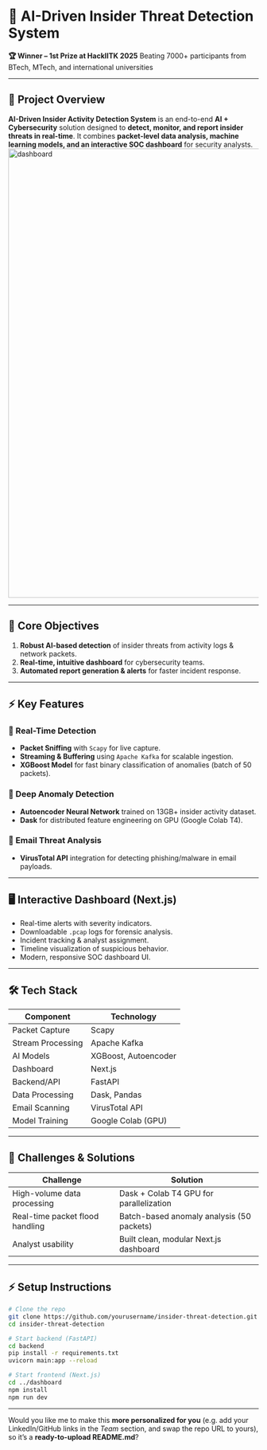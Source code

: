 
# 🔐 AI-Driven Insider Threat Detection System

**🏆 Winner – 1st Prize at HackIITK 2025**
Beating 7000+ participants from BTech, MTech, and international universities

---

## 📌 Project Overview

**AI-Driven Insider Activity Detection System** is an end-to-end **AI + Cybersecurity** solution designed to **detect, monitor, and report insider threats in real-time**.
It combines **packet-level data analysis, machine learning models, and an interactive SOC dashboard** for security analysts.
<img width="1903" height="902" alt="dashboard" src="https://github.com/user-attachments/assets/8d503218-5b51-4ead-b8ba-ab8e394fc768" />



---

## 🎯 Core Objectives

1. **Robust AI-based detection** of insider threats from activity logs & network packets.
2. **Real-time, intuitive dashboard** for cybersecurity teams.
3. **Automated report generation & alerts** for faster incident response.

---

## ⚡ Key Features

### 🔎 Real-Time Detection

* **Packet Sniffing** with `Scapy` for live capture.
* **Streaming & Buffering** using `Apache Kafka` for scalable ingestion.
* **XGBoost Model** for fast binary classification of anomalies (batch of 50 packets).

### 🤖 Deep Anomaly Detection

* **Autoencoder Neural Network** trained on 13GB+ insider activity dataset.
* **Dask** for distributed feature engineering on GPU (Google Colab T4).

### 📧 Email Threat Analysis

* **VirusTotal API** integration for detecting phishing/malware in email payloads.

---

## 🖥️ Interactive Dashboard (Next.js)

* Real-time alerts with severity indicators.
* Downloadable `.pcap` logs for forensic analysis.
* Incident tracking & analyst assignment.
* Timeline visualization of suspicious behavior.
* Modern, responsive SOC dashboard UI.

---

## 🛠️ Tech Stack

| Component         | Technology           |
| ----------------- | -------------------- |
| Packet Capture    | Scapy                |
| Stream Processing | Apache Kafka         |
| AI Models         | XGBoost, Autoencoder |
| Dashboard         | Next.js              |
| Backend/API       | FastAPI              |
| Data Processing   | Dask, Pandas         |
| Email Scanning    | VirusTotal API       |
| Model Training    | Google Colab (GPU)   |

---

## 🚀 Challenges & Solutions

| Challenge                       | Solution                                  |
| ------------------------------- | ----------------------------------------- |
| High-volume data processing     | Dask + Colab T4 GPU for parallelization   |
| Real-time packet flood handling | Batch-based anomaly analysis (50 packets) |
| Analyst usability               | Built clean, modular Next.js dashboard    |

---

## ⚡ Setup Instructions

```bash
# Clone the repo
git clone https://github.com/yourusername/insider-threat-detection.git
cd insider-threat-detection

# Start backend (FastAPI)
cd backend
pip install -r requirements.txt
uvicorn main:app --reload

# Start frontend (Next.js)
cd ../dashboard
npm install
npm run dev
```

---



Would you like me to make this **more personalized for you** (e.g. add your LinkedIn/GitHub links in the *Team* section, and swap the repo URL to yours), so it’s a **ready-to-upload README.md**?
